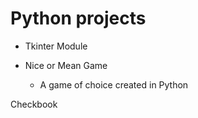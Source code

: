 # Python projects
- Tkinter Module

- Nice or Mean Game
   - A game of choice created in Python 

Checkbook

 
